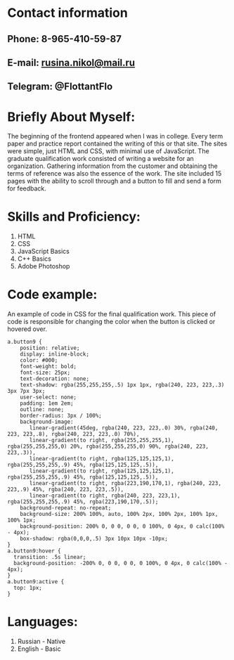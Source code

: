 # Contact information
## Phone: 8-965-410-59-87
## E-mail: rusina.nikol@mail.ru
## Telegram: @FlottantFlo

# Briefly About Myself:
The beginning of the frontend appeared when I was in college. Every term paper and practice report contained the writing of this or that site. The sites were simple, just HTML and CSS, with minimal use of JavaScript. The graduate qualification work consisted of writing a website for an organization. Gathering information from the customer and obtaining the terms of reference was also the essence of the work. The site included 15 pages with the ability to scroll through and a button to fill and send a form for feedback. 

# Skills and Proficiency:
1. HTML
2. CSS
3. JavaScript Basics
4. C++ Basics
5. Adobe Photoshop

# Code example:
An example of code in CSS for the final qualification work. 
This piece of code is responsible for changing the color when the button is clicked or hovered over.

```
a.button9 {
	position: relative;
	display: inline-block;
	color: #000;
	font-weight: bold;
	font-size: 25px;
	text-decoration: none;
	text-shadow: rgba(255,255,255,.5) 1px 1px, rgba(240, 223, 223,.3) 3px 7px 3px;
	user-select: none;
	padding: 1em 2em;
	outline: none;
	border-radius: 3px / 100%;
	background-image:
	   linear-gradient(45deg, rgba(240, 223, 223,.0) 30%, rgba(240, 223, 223,.8), rgba(240, 223, 223,.0) 70%),
	   linear-gradient(to right, rgba(255,255,255,1), rgba(255,255,255,0) 20%, rgba(255,255,255,0) 90%, rgba(240, 223, 223,.3)),
	   linear-gradient(to right, rgba(125,125,125,1), rgba(255,255,255,.9) 45%, rgba(125,125,125,.5)),
	   linear-gradient(to right, rgba(125,125,125,1), rgba(255,255,255,.9) 45%, rgba(125,125,125,.5)),
	   linear-gradient(to right, rgba(223,190,170,1), rgba(240, 223, 223,.9) 45%, rgba(240, 223, 223,.5)),
	   linear-gradient(to right, rgba(240, 223, 223,1), rgba(255,255,255,.9) 45%, rgba(223,190,170,.5));
	background-repeat: no-repeat;
	background-size: 200% 100%, auto, 100% 2px, 100% 2px, 100% 1px, 100% 1px;
	background-position: 200% 0, 0 0, 0 0, 0 100%, 0 4px, 0 calc(100% - 4px);
	box-shadow: rgba(0,0,0,.5) 3px 10px 10px -10px;
}
a.button9:hover {
  transition: .5s linear;
  background-position: -200% 0, 0 0, 0 0, 0 100%, 0 4px, 0 calc(100% - 4px);
}
a.button9:active {
  top: 1px;
}
```

# Languages:
1. Russian - Native
2. English - Basic